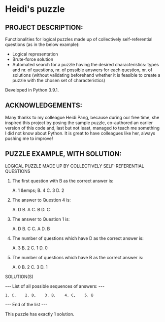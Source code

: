 # Heidi's puzzle


PROJECT DESCRIPTION:
--------------------
Functionalities for logical puzzles made up of collectively self-referential questions (as in the below example):
- Logical representation
- Brute-force solution
- Automated search for a puzzle having the desired characteristics: types and nr. of questions, nr. of possible answers for each question, nr. of solutions (without validating beforehand whether it is feasible to create a puzzle with the chosen set of characteristics)

Developed in Python 3.9.1.


ACKNOWLEDGEMENTS:
-----------------
Many thanks to my colleague Heidi Pang, because during our free time, she inspired this project by posing the sample puzzle, co-authored an earlier version of this code and, last but not least, managed to teach me something I did not know about Python.
It is great to have colleagues like her, always pushing me to improve!


PUZZLE EXAMPLE, WITH SOLUTION:
------------------------------
LOGICAL PUZZLE MADE UP BY COLLECTIVELY SELF-REFERENTIAL QUESTIONS

1. The first question with B as the correct answer is:

    A. 1 &emps; B. 4     C. 3     D. 2

2. The answer to Question 4 is:

    A. D     B. A     C. B     D. C

3. The answer to Question 1 is:

    A. D     B. C     C. A     D. B

4. The number of questions which have D as the correct answer is:

    A. 3     B. 2     C. 1     D. 0

5. The number of questions which have B as the correct answer is:

    A. 0     B. 2     C. 3     D. 1

SOLUTION(S)

--- List of all possible sequences of answers: ---

    1. C,    2. D,    3. B,    4. C,    5. B

--- End of the list ---

This puzzle has exactly 1 solution.
